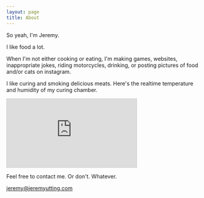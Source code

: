 ```yaml
---
layout: page
title: About
---
```


So yeah, I'm Jeremy.

I like food a lot.

When I'm not either cooking or eating, I'm making games, websites, inappropriate jokes, riding motorcycles, drinking, or posting pictures of food and/or cats on instagram.

I like curing and smoking delicious meats. Here's the realtime temperature and humidity of my curing chamber.
<iframe width="340" height="180" style="border: 1px solid #cccccc;" src="https://thingspeak.com/apps/plugins/58921"></iframe>

Feel free to contact me. Or don't. Whatever.

[jeremy@jeremyutting.com](mailto:jeremy@jeremyutting.com)
